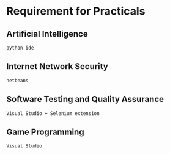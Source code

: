 # Requirement for Practicals

 ## Artificial Intelligence
    
    python ide  

 ## Internet Network Security

    netbeans
 ## Software Testing and Quality Assurance

    Visual Studio + Selenium extension

 ## Game Programming

    Visual Studio 